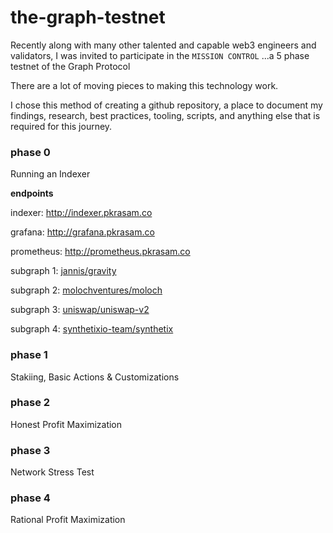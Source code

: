 # the-graph-testnet

Recently along with many other talented and capable web3 engineers and validators, I was invited to participate in the `MISSION CONTROL` ...a 5 phase testnet of the Graph Protocol

There are a lot of moving pieces to making this technology work.

I chose this method of creating a github repository, a place to document my findings, research, best practices, tooling, scripts, and anything else that is required for this journey.

### phase 0
Running an Indexer

**endpoints**

indexer: http://indexer.pkrasam.co

grafana: http://grafana.pkrasam.co

prometheus: http://prometheus.pkrasam.co


subgraph 1: [jannis/gravity](http://indexer.pkrasam.co/subgraphs/name/jannis/gravity/graphql)

subgraph 2: [molochventures/moloch](http://indexer.pkrasam.co/subgraphs/name/molochventures/moloch/graphql)

subgraph 3: [uniswap/uniswap-v2](http://indexer.pkrasam.co/subgraphs/name/uniswap/uniswap-v2/graphql)

subgraph 4: [synthetixio-team/synthetix](http://indexer.pkrasam.co/subgraphs/name/synthetixio-team/synthetix/graphql)


### phase 1
Stakiing, Basic Actions & Customizations

### phase 2
Honest Profit Maximization

### phase 3
Network Stress Test

### phase 4
Rational Profit Maximization

